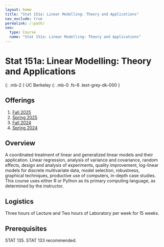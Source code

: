 ```yaml
---
layout: home
title: "Stat 151a: Linear Modelling: Theory and Applications"
nav_exclude: true
permalink: /:path/
seo:
  type: Course
  name: "Stat 151a: Linear Modelling: Theory and Applications"
---
```


# Stat 151a: Linear Modelling: Theory and Applications
{: .mb-2 }
UC Berkeley
{: .mb-0 .fs-6 .text-grey-dk-000 }



## Offerings

1. [Fall 2025](fall-2025)
1. [Spring 2025](https://sites.google.com/view/nikitazhivotovskiy/stat151a)
1. [Fall 2024](fall-2024)
1. [Spring 2024](spring-2024)




## Overview

A coordinated treatment of linear and generalized linear models and their application. Linear regression, analysis of variance and covariance, random effects, design and analysis of experiments, quality improvement, log-linear models for discrete multivariate data, model selection, robustness, graphical techniques, productive use of computers, in-depth case studies. This course uses either R or Python as its primary computing language, as determined by the instructor.

## Logistics

Three hours of Lecture and  Two hours of Laboratory per week for 15 weeks.

## Prerequisites

STAT 135. STAT 133 recommended.
